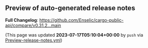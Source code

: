 ## Preview of auto-generated release notes
<!-- Release notes generated using configuration in .github/release.yml at main -->



**Full Changelog**: https://github.com/Enselic/cargo-public-api/compare/v0.31.2...main


(This page was updated **2023-07-17T05:10:04+00:00** by `push` via [Preview-release-notes.yml](https://github.com/Enselic/cargo-public-api/actions/runs/5571990659))
